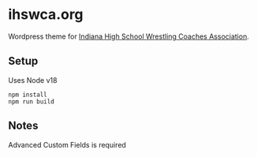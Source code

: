 # ihswca.org

Wordpress theme for [Indiana High School Wrestling Coaches Association](https://ihswca.org).

## Setup

Uses Node v18

```
npm install
npm run build
```

## Notes

Advanced Custom Fields is required

